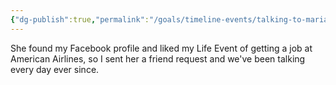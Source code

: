 ```yaml
---
{"dg-publish":true,"permalink":"/goals/timeline-events/talking-to-mariana/","tags":["timeline"]}
---
```



She found my Facebook profile and liked my Life Event of getting a job at American Airlines, so I sent her a friend request and we've been talking every day ever since.